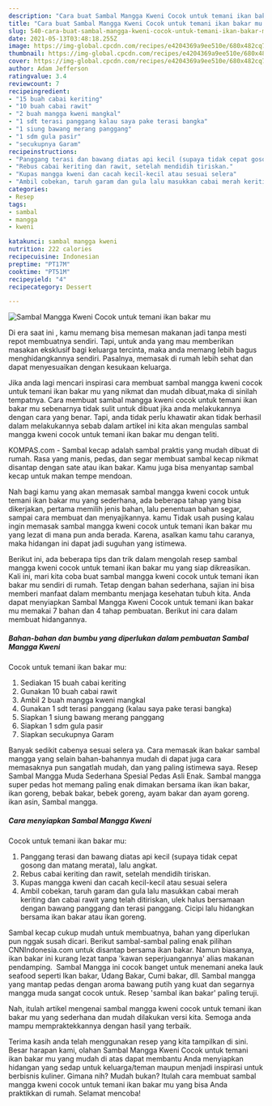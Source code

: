 ```yaml
---
description: "Cara buat Sambal Mangga Kweni Cocok untuk temani ikan bakar mu yang enak dan Mudah Dibuat"
title: "Cara buat Sambal Mangga Kweni Cocok untuk temani ikan bakar mu yang enak dan Mudah Dibuat"
slug: 540-cara-buat-sambal-mangga-kweni-cocok-untuk-temani-ikan-bakar-mu-yang-enak-dan-mudah-dibuat
date: 2021-05-13T03:48:18.255Z
image: https://img-global.cpcdn.com/recipes/e4204369a9ee510e/680x482cq70/sambal-mangga-kweni-cocok-untuk-temani-ikan-bakar-mu-foto-resep-utama.jpg
thumbnail: https://img-global.cpcdn.com/recipes/e4204369a9ee510e/680x482cq70/sambal-mangga-kweni-cocok-untuk-temani-ikan-bakar-mu-foto-resep-utama.jpg
cover: https://img-global.cpcdn.com/recipes/e4204369a9ee510e/680x482cq70/sambal-mangga-kweni-cocok-untuk-temani-ikan-bakar-mu-foto-resep-utama.jpg
author: Adam Jefferson
ratingvalue: 3.4
reviewcount: 7
recipeingredient:
- "15 buah cabai keriting"
- "10 buah cabai rawit"
- "2 buah mangga kweni mangkal"
- "1 sdt terasi panggang kalau saya pake terasi bangka"
- "1 siung bawang merang panggang"
- "1 sdm gula pasir"
- "secukupnya Garam"
recipeinstructions:
- "Panggang terasi dan bawang diatas api kecil (supaya tidak cepat gosong dan matang merata), lalu angkat."
- "Rebus cabai keriting dan rawit, setelah mendidih tiriskan."
- "Kupas mangga kweni dan cacah kecil-kecil atau sesuai selera"
- "Ambil cobekan, taruh garam dan gula lalu masukkan cabai merah keriting dan cabai rawit yang telah ditiriskan, ulek halus bersamaan dengan bawang panggang dan terasi panggang. Cicipi lalu hidangkan bersama ikan bakar atau ikan goreng."
categories:
- Resep
tags:
- sambal
- mangga
- kweni

katakunci: sambal mangga kweni 
nutrition: 222 calories
recipecuisine: Indonesian
preptime: "PT17M"
cooktime: "PT51M"
recipeyield: "4"
recipecategory: Dessert

---
```



![Sambal Mangga Kweni
Cocok untuk temani ikan bakar mu](https://img-global.cpcdn.com/recipes/e4204369a9ee510e/680x482cq70/sambal-mangga-kweni-cocok-untuk-temani-ikan-bakar-mu-foto-resep-utama.jpg)

Di era  saat ini , kamu memang bisa memesan makanan jadi tanpa mesti repot membuatnya sendiri. Tapi, untuk anda yang mau memberikan masakan eksklusif bagi keluarga tercinta, maka anda memang lebih bagus menghidangkannya sendiri. Pasalnya, memasak di rumah lebih sehat dan dapat menyesuaikan dengan kesukaan keluarga.

Jika anda lagi mencari inspirasi cara membuat sambal mangga kweni
cocok untuk temani ikan bakar mu yang nikmat dan mudah dibuat,maka di sinilah tempatnya. Cara membuat sambal mangga kweni
cocok untuk temani ikan bakar mu  sebenarnya tidak sulit untuk dibuat jika anda melakukannya dengan cara yang benar. Tapi, anda tidak perlu khawatir akan tidak berhasil dalam melakukannya 
sebab dalam artikel ini kita akan mengulas sambal mangga kweni
cocok untuk temani ikan bakar mu dengan teliti.  

KOMPAS.com - Sambal kecap adalah sambal praktis yang mudah dibuat di rumah. Rasa yang manis, pedas, dan segar membuat sambal kecap nikmat disantap dengan sate atau ikan bakar. Kamu juga bisa menyantap sambal kecap untuk makan tempe mendoan.

Nah bagi kamu yang akan memasak sambal mangga kweni
cocok untuk temani ikan bakar mu yang sederhana, ada beberapa tahap yang bisa dikerjakan, pertama memilih jenis bahan, lalu penentuan bahan segar, sampai cara membuat dan menyajikannya. kamu Tidak usah pusing kalau ingin memasak sambal mangga kweni
cocok untuk temani ikan bakar mu yang lezat di mana pun anda berada. Karena, asalkan kamu  tahu caranya, maka hidangan ini dapat jadi suguhan yang istimewa.

Berikut ini, ada beberapa tips dan trik dalam mengolah resep sambal mangga kweni
cocok untuk temani ikan bakar mu yang siap dikreasikan. Kali ini, mari kita coba buat sambal mangga kweni
cocok untuk temani ikan bakar mu sendiri di rumah. Tetap dengan bahan sederhana, sajian ini bisa memberi manfaat dalam membantu menjaga kesehatan tubuh kita. Anda dapat menyiapkan Sambal Mangga Kweni
Cocok untuk temani ikan bakar mu memakai 7 bahan dan 4 tahap pembuatan. Berikut ini cara dalam membuat hidangannya.

<!--inarticleads1-->

##### Bahan-bahan dan bumbu yang diperlukan dalam pembuatan Sambal Mangga Kweni
Cocok untuk temani ikan bakar mu:

1. Sediakan 15 buah cabai keriting
1. Gunakan 10 buah cabai rawit
1. Ambil 2 buah mangga kweni mangkal
1. Gunakan 1 sdt terasi panggang (kalau saya pake terasi bangka)
1. Siapkan 1 siung bawang merang panggang
1. Siapkan 1 sdm gula pasir
1. Siapkan secukupnya Garam


Banyak sedikit cabenya sesuai selera ya. Cara memasak ikan bakar sambal mangga yang selain bahan-bahannya mudah di dapat juga cara memasaknya pun sangatlah mudah, dan yang paling istimewa saya. Resep Sambal Mangga Muda Sederhana Spesial Pedas Asli Enak. Sambal mangga super pedas hot memang paling enak dimakan bersama ikan ikan bakar, ikan goreng, bebak bakar, bebek goreng, ayam bakar dan ayam goreng. ikan asin, Sambal mangga. 

<!--inarticleads2-->

##### Cara menyiapkan Sambal Mangga Kweni
Cocok untuk temani ikan bakar mu:

1. Panggang terasi dan bawang diatas api kecil (supaya tidak cepat gosong dan matang merata), lalu angkat.
1. Rebus cabai keriting dan rawit, setelah mendidih tiriskan.
1. Kupas mangga kweni dan cacah kecil-kecil atau sesuai selera
1. Ambil cobekan, taruh garam dan gula lalu masukkan cabai merah keriting dan cabai rawit yang telah ditiriskan, ulek halus bersamaan dengan bawang panggang dan terasi panggang. Cicipi lalu hidangkan bersama ikan bakar atau ikan goreng.


Sambal kecap cukup mudah untuk membuatnya, bahan yang diperlukan pun nggak susah dicari. Berikut sambal-sambal paling enak pilihan CNNIndonesia.com untuk disantap bersama ikan bakar. Namun biasanya, ikan bakar ini kurang lezat tanpa &#39;kawan seperjuangannya&#39; alias makanan pendamping. ️ Sambal Mangga ini cocok banget untuk menemani aneka lauk seafood seperti Ikan bakar, Udang Bakar, Cumi bakar, dll. Sambal mangga yang mantap pedas dengan aroma bawang putih yang kuat dan segarnya mangga muda sangat cocok untuk. Resep &#39;sambal ikan bakar&#39; paling teruji. 

Nah, itulah artikel mengenai  sambal mangga kweni
cocok untuk temani ikan bakar mu  yang sederhana dan mudah dilakukan versi kita. Semoga anda mampu mempraktekkannya dengan hasil yang terbaik. 

Terima kasih anda telah menggunakan resep yang kita tampilkan di sini. Besar harapan kami, olahan  Sambal Mangga Kweni
Cocok untuk temani ikan bakar mu yang mudah di atas dapat membantu Anda menyiapkan hidangan yang sedap untuk keluarga/teman maupun menjadi inspirasi untuk berbisnis kuliner. Gimana nih? Mudah bukan? Itulah cara membuat sambal mangga kweni
cocok untuk temani ikan bakar mu yang bisa Anda praktikkan di rumah. Selamat mencoba!

